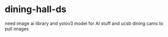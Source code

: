 # dining-hall-ds

need image ai library and yolov3 model for AI stuff and ucsb dining cams to pull images
